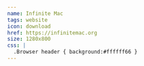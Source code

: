 ```yaml
---
name: Infinite Mac
tags: website
icon: download 
href: https://infinitemac.org
size: 1280x800
css: |
  .Browser header { background:#ffffff66 }
---
```


